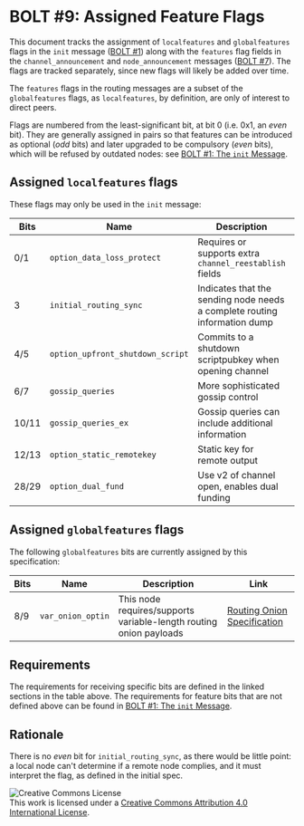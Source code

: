 # BOLT #9: Assigned Feature Flags

This document tracks the assignment of `localfeatures` and `globalfeatures`
flags in the `init` message ([BOLT #1](01-messaging.md)) along with the
`features` flag fields in the `channel_announcement` and `node_announcement`
messages ([BOLT #7](07-routing-gossip.md)).
The flags are tracked separately, since new flags will likely be added over time.

The `features` flags in the routing messages are a subset of the
`globalfeatures` flags, as `localfeatures`, by definition, are only of interest
to direct peers.

Flags are numbered from the least-significant bit, at bit 0 (i.e. 0x1,
an _even_ bit). They are generally assigned in pairs so that features
can be introduced as optional (_odd_ bits) and later upgraded to be compulsory
(_even_ bits), which will be refused by outdated nodes:
see [BOLT #1: The `init` Message](01-messaging.md#the-init-message).

## Assigned `localfeatures` flags

These flags may only be used in the `init` message:

| Bits  | Name                             | Description                                                               | Link                         |
|-------|----------------------------------|---------------------------------------------------------------------------|------------------------------|
| 0/1   | `option_data_loss_protect`       | Requires or supports extra `channel_reestablish` fields                   | [BOLT #2][bolt02-retransmit] |
| 3     | `initial_routing_sync`           | Indicates that the sending node needs a complete routing information dump | [BOLT #7][bolt07-sync]       |
| 4/5   | `option_upfront_shutdown_script` | Commits to a shutdown scriptpubkey when opening channel                   | [BOLT #2][bolt02-open]       |
| 6/7   | `gossip_queries`                 | More sophisticated gossip control                                         | [BOLT #7][bolt07-query]      |
| 10/11 | `gossip_queries_ex`              | Gossip queries can include additional information                         | [BOLT #7][bolt07-query]      |
| 12/13 | `option_static_remotekey`        | Static key for remote output                                              | [BOLT #3](03-transactions.md)|
| 28/29 | `option_dual_fund`               | Use v2 of channel open, enables dual funding                              | [BOLT #2](02-peer-protocol)  |

## Assigned `globalfeatures` flags

The following `globalfeatures` bits are currently assigned by this specification:

| Bits | Name              | Description                                                        | Link                                  |
|------|-------------------|--------------------------------------------------------------------|---------------------------------------|
| 8/9  | `var_onion_optin` | This node requires/supports variable-length routing onion payloads | [Routing Onion Specification][bolt04] |

## Requirements

The requirements for receiving specific bits are defined in the linked sections in the table above.
The requirements for feature bits that are not defined
above can be found in [BOLT #1: The `init` Message](01-messaging.md#the-init-message).

## Rationale

There is no _even_ bit for `initial_routing_sync`, as there would be little
point: a local node can't determine if a remote node complies, and it must
interpret the flag, as defined in the initial spec.

![Creative Commons License](https://i.creativecommons.org/l/by/4.0/88x31.png "License CC-BY")
<br>
This work is licensed under a [Creative Commons Attribution 4.0 International License](http://creativecommons.org/licenses/by/4.0/).

[bolt02-retransmit]: 02-peer-protocol.md#message-retransmission
[bolt02-open]: 02-peer-protocol.md#the-open_channel-message
[bolt04]: 04-onion-routing.md
[bolt07-sync]: 07-routing-gossip.md#initial-sync
[bolt07-query]: 07-routing-gossip.md#query-messages
